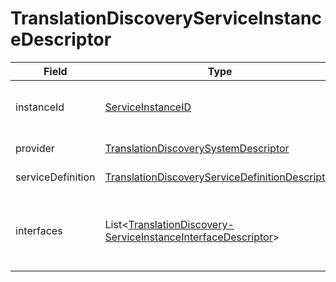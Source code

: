 # TranslationDiscoveryServiceInstanceDescriptor

Field | Type | Mandatory | Description
--- | --- | --- | ---
instanceId | [ServiceInstanceID](../primitives.md#serviceinstanceid) | yes | Unique identifier of the service instance.
provider | [TranslationDiscoverySystemDescriptor](../data-models/translation-discovery-system-descriptor.md) | yes | Provider system.
serviceDefinition | [TranslationDiscoveryServiceDefinitionDescriptor](../data-models/translation-discovery-service-definition-descriptor.md) | yes | Service definition.
interfaces | List<[TranslationDiscovery- ServiceInstanceInterfaceDescriptor](../data-models/translation-discovery-service-instance-interface-descriptor.md)> | yes | Available access interfaces of the service instance.